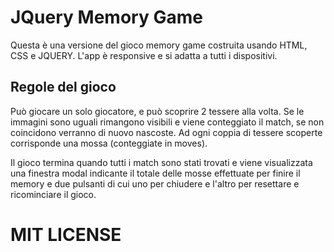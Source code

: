 # JQuery Memory Game

Questa è una versione del gioco memory game costruita usando HTML, CSS e JQUERY.
L'app è responsive e si adatta a tutti i dispositivi.

## Regole del gioco

Può giocare un solo giocatore, e può scoprire 2 tessere alla volta. 
Se le immagini sono uguali rimangono visibili e viene conteggiato il match, se non coincidono verranno di nuovo nascoste.
Ad ogni coppia di tessere scoperte corrisponde una mossa (conteggiate in moves).

Il gioco termina quando tutti i match sono stati trovati e viene visualizzata una finestra modal indicante il totale delle mosse effettuate per finire il memory e due pulsanti di cui uno per chiudere e l'altro per resettare e ricominciare il gioco.

# MIT LICENSE
